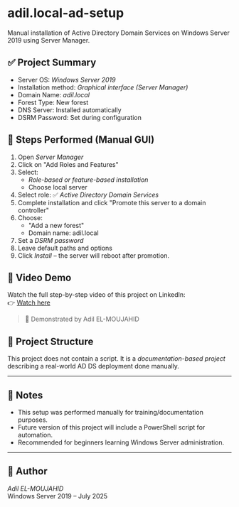 # adil.local-ad-setup
Manual installation of Active Directory Domain Services on Windows Server 2019 using Server Manager.
## ✅ Project Summary

- Server OS: *Windows Server 2019*
- Installation method: *Graphical interface (Server Manager)*
- Domain Name: *adil.local*
- Forest Type: New forest
- DNS Server: Installed automatically
- DSRM Password: Set during configuration

## 📸 Steps Performed (Manual GUI)

1. Open *Server Manager*
2. Click on "Add Roles and Features"
3. Select:
   - *Role-based or feature-based installation*
   - Choose local server
4. Select role: ✅ *Active Directory Domain Services*
5. Complete installation and click "Promote this server to a domain controller"
6. Choose:
   - "Add a new forest"
   - Domain name: adil.local
7. Set a *DSRM password*
8. Leave default paths and options
9. Click *Install* – the server will reboot after promotion.
## 🎥 Video Demo

Watch the full step-by-step video of this project on LinkedIn:  
👉 [Watch here](https://www.linkedin.com/posts/adil-el-moujahid-6a24ba334_activedirectory-windowsserver-it-activity-7349374779071610882-Ryb_?utm_source=share&utm_medium=member_desktop&rcm=ACoAAFQUcloBbNaRkxmp867ZAQVDynUPvIk6AZE)

> 📌 Demonstrated by Adil EL-MOUJAHID    
## 📁 Project Structure

This project does not contain a script. It is a *documentation-based project* describing a real-world AD DS deployment done manually.

---

## 📝 Notes

- This setup was performed manually for training/documentation purposes.
- Future version of this project will include a PowerShell script for automation.
- Recommended for beginners learning Windows Server administration.

---

## 👤 Author

*Adil EL-MOUJAHID*  
Windows Server 2019 – July 2025
